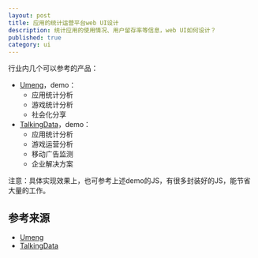 ```yaml
---
layout: post
title: 应用的统计运营平台web UI设计
description: 统计应用的使用情况、用户留存率等信息，web UI如何设计？
published: true
category: ui
---
```



行业内几个可以参考的产品：

* [Umeng][Umeng]，demo：
	* 应用统计分析
	* 游戏统计分析
	* 社会化分享
* [TalkingData][TalkingData]，demo：
	* 应用统计分析
	* 游戏运营分析
	* 移动广告监测
	* 企业解决方案

注意：具体实现效果上，也可参考上述demo的JS，有很多封装好的JS，能节省大量的工作。






























## 参考来源


* [Umeng][Umeng]
* [TalkingData][TalkingData]







[NingG]:		    http://ningg.github.com  "NingG"
[Umeng]:			http://www.umeng.com/
[TalkingData]:		https://www.talkingdata.com/










